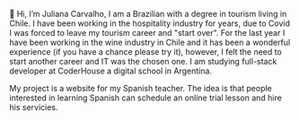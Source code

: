 👋 Hi, I’m Juliana Carvalho, I am a Brazilian with a degree in tourism living in Chile.
I have been working in the hospitality industry for years, due to Covid I was forced to leave my tourism career and "start over". 
For the last year I have been working in the wine industry in Chile and it has been a wonderful experience (if you have a chance please try it), however, I felt the need to start another career and IT was the chosen one. 
I am studying full-stack developer at CoderHouse a digital school in Argentina.

My project is a website for my Spanish teacher. 
The idea is that people interested in learning Spanish can schedule an online trial lesson and hire his servicies.
